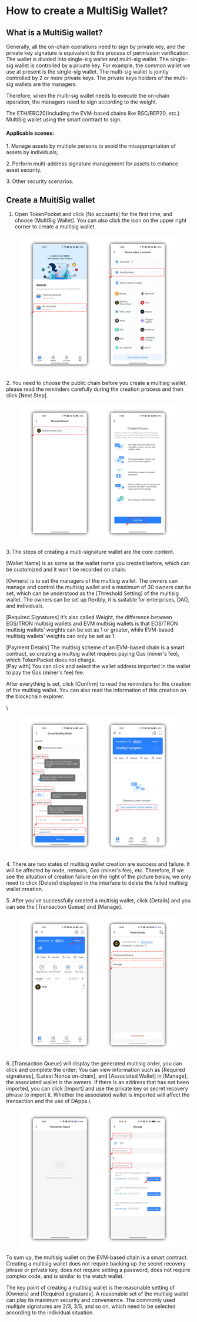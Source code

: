 # How to create a MultiSig Wallet?

## **What is a MultiSig wallet?**

Generally, all the on-chain operations need to sign by private key, and the private key signature is equivalent to the process of permission verification. The wallet is divided into single-sig wallet and multi-sig wallet. The single-sig wallet is controlled by a private key. For example, the common wallet we use at present is the single-sig wallet. The multi-sig wallet is jointly controlled by 2 or more private keys. The private keys holders of the multi-sig wallets are the managers.&#x20;

Therefore, when the multi-sig wallet needs to execute the on-chain operation, the managers need to sign according to the weight.

The ETH/ERC20(Including the EVM-based chains like BSC/BEP20, etc.) MultiSig wallet using the smart contract to sign.

#### Applicable scenes:

1\. Manage assets by multiple persons to avoid the misappropriation of assets by individuals;

2\. Perform multi-address signature management for assets to enhance asset security.

3\. Other security scenarios.



## **Create a MuitiSig wallet**

1. Open TokenPocket and click \[No accounts] for the first time, and choose \[MultiSig Wallet]. You can also click the icon on the upper right corner to create a multisig wallet.

<figure><img src="../../.gitbook/assets/1 拷贝 (3).png" alt=""><figcaption></figcaption></figure>

2\. You need to choose the public chain before you create a multisig wallet, please read the reminders carefully during the creation process and then click \[Next Step].

<figure><img src="../../.gitbook/assets/2拷贝.png" alt=""><figcaption></figcaption></figure>

3\. The steps of creating a multi-signature wallet are the core content.&#x20;

\[Wallet Name] is as same as the wallet name you created before, which can be customized and it won’t be recorded on chain.

\[Owners] is to set the managers of the multisig wallet. The owners can manage and control the multisig wallet and a maximum of 30 owners can be set, which can be understood as the \[Threshold Setting] of the multisig wallet. The owners can be set up flexibly, it is suitable for enterprises, DAO, and individuals.&#x20;

\[Required Signatures] it’s also called Weight, the difference between EOS/TRON multisig wallets and EVM multisig wallets is that EOS/TRON multisig wallets’ weights can be set as 1 or greater, while EVM-based multisig wallets’ weights can only be set as 1.&#x20;

\[Payment Details] The multisig scheme of an EVM-based chain is a smart contract, so creating a multsig wallet requires paying Gas (miner's fee), which TokenPocket does not charge.\
\[Pay with] You can click and select the wallet address imported in the wallet to pay the Gas (miner's fee) fee.

After everything is set, click \[Confirm] to read the reminders for the creation of the multisig wallet. You can also read the information of this creation on the blockchain explorer.

\


<figure><img src="../../.gitbook/assets/3 拷贝 (1).png" alt=""><figcaption></figcaption></figure>

4\. There are two states of multisig wallet creation are success and failure. It will be affected by node, network, Gas (miner's fee), etc. Therefore, if we see the situation of creation failure on the right of the picture below, we only need to click \[Delete] displayed in the interface to delete the failed multisig wallet creation.



5\. After you’ve successfully created a multisig wallet, click \[Details] and you can see the \[Transaction Queue] and \[Manage].

<figure><img src="../../.gitbook/assets/5 拷贝.png" alt=""><figcaption></figcaption></figure>

6\. \[Transaction Queue] will display the generated multisig order, you can click and complete the order; You can view information such as \[Required signatures], \[Latest Nonce on-chain], and \[Associated Wallet] in \[Manage], the associated wallet is the owners. If there is an address that has not been imported, you can click \[Import] and use the private key or secret recovery phrase to import it. Whether the associated wallet is imported will affect the transaction and the use of DApps.\


<figure><img src="../../.gitbook/assets/6 拷贝.png" alt=""><figcaption></figcaption></figure>

To sum up, the multisig wallet on the EVM-based chain is a smart contract. Creating a multisig wallet does not require backing up the secret recovery phrase or private key, does not require setting a password, does not require complex code, and is similar to the watch wallet.

The key point of creating a multisig wallet is the reasonable setting of \[Owners] and \[Required signatures]. A reasonable set of the multisig wallet can play its maximum security and convenience. The commonly used multiple signatures are 2/3, 3/5, and so on, which need to be selected according to the individual situation.
